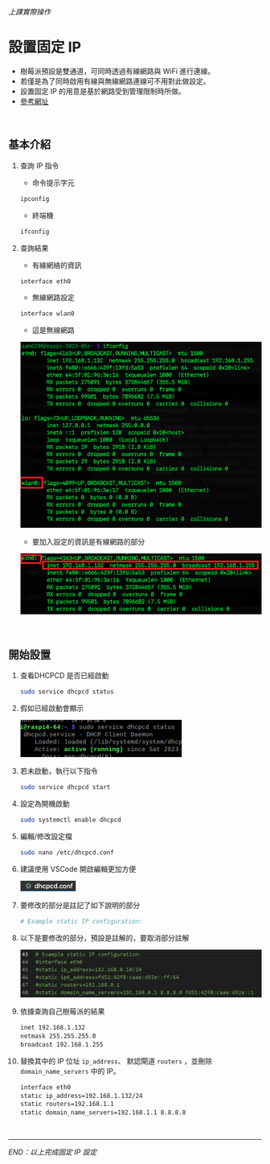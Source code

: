 *上課實際操作*

# 設置固定 IP

- 樹莓派預設是雙通道，可同時透過有線網路與 WiFi 進行連線。
- 若僅是為了同時啟用有線與無線網路連線可不用對此做設定。
- 設置固定 IP 的用意是基於網路受到管理限制時所做。
- [參考網址](https://www.ionos.com/digitalguide/server/configuration/provide-raspberry-pi-with-a-static-ip-address/)

<br>

## 基本介紹

1. 查詢 IP 指令

   - 命令提示字元

   ```bash
   ipconfig
   ```

   - 終端機

   ```bash
   ifconfig  
   ```
2. 查詢結果

   - 有線網絡的資訊

   ```bash
   interface eth0  
   ```

   - 無線網路設定

   ```bash
   interface wlan0  
   ```

   - 這是無線網路

   ![](images/img_817.png)

   - 要加入設定的資訊是有線網路的部分

   ![](images/img_816.png)

<br>

## 開始設置

1. 查看DHCPCD 是否已經啟動

   ```bash
   sudo service dhcpcd status
   ```
2. 假如已經啟動會顯示

   ![img](images/img_803.png)
3. 若未啟動，執行以下指令

   ```bash
   sudo service dhcpcd start
   ```
4. 設定為開機啟動

   ```bash
   sudo systemctl enable dhcpcd
   ```
5. 編輯/修改設定檔

   ```bash
   sudo nano /etc/dhcpcd.conf
   ```
6. 建議使用 VSCode 開啟編輯更加方便

   ![img](images/img_804.png)
7. 要修改的部分是註記了如下說明的部分

   ```bash
   # Example static IP configuration:
   ```
8. 以下是要修改的部分，預設是註解的，要取消部分註解

   ![](images/img_805.png)

9. 依據查詢自己樹莓派的結果

    ```bash
    inet 192.168.1.132  
    netmask 255.255.255.0  
    broadcast 192.168.1.255
    ```


10. 替換其中的 IP 位址 `ip_address`、 默認閘道 `routers` ，並刪除 `domain_name_servers` 中的 IP。

      ```bash
      interface eth0
      static ip_address=192.168.1.132/24
      static routers=192.168.1.1
      static domain_name_servers=192.168.1.1 8.8.8.8
      ```
      

<br>

---

_END：以上完成固定 IP 設定_
